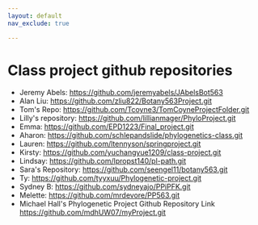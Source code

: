 ```yaml
---
layout: default
nav_exclude: true

---
```


# Class project github repositories


- Jeremy Abels: https://github.com/jeremyabels/JAbelsBot563
- Alan Liu: https://github.com/zliu822/Botany563Project.git
- Tom's Repo: https://github.com/Tcoyne3/TomCoyneProjectFolder.git
- Lilly's repository: https://github.com/lillianmager/PhyloProject.git
- Emma: https://github.com/EPD1223/Final_project.git
- Aharon: https://github.com/schlepandslide/phylogenetics-class.git
- Lauren: https://github.com/ltennyson/springproject.git
- Kirsty: https://github.com/yuchangyue1209/class-project.git
- Lindsay: https://github.com/lpropst140/pl-path.git
- Sara's Repository: https://github.com/seengel11/botany563.git
- Ty: https://github.com/tyyxuu/Phylogenetic-project.git
- Sydney B: https://github.com/sydneyajo/PPiPFK.git
- Melette: https://github.com/mrdevore/PP563.git
- Michael Hall's Phylogenetic Project Github Repository Link https://github.com/mdhUW07/myProject.git

